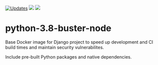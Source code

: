 [![Updates](https://pyup.io/repos/github/blgo/python-3.8-buster-node/shield.svg)](https://pyup.io/repos/github/blgo/python-3.8-buster-node/)
[![](https://images.microbadger.com/badges/version/blgo/python-3.8-buster-node.svg)](https://microbadger.com/images/blgo/python-3.8-buster-node "Get your own version badge on microbadger.com")
[![](https://images.microbadger.com/badges/image/blgo/python-3.8-buster-node.svg)](https://microbadger.com/images/blgo/python-3.8-buster-node "Get your own image badge on microbadger.com")

# python-3.8-buster-node

Base Docker image for Django project to speed up development and CI build times and maintain security vulnerabilites.

Include pre-built Python packages and native dependencies.
